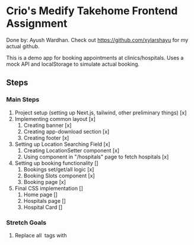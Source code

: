 # Crio's Medify Takehome Frontend Assignment

Done by: Ayush Wardhan. Check out https://github.com/xylarshayu for my actual github.

This is a demo app for booking appointments at clinics/hospitals.
Uses a mock API and localStorage to simulate actual booking.

## Steps

### Main Steps
1. Project setup (setting up Next.js, tailwind, other preliminary things) [x]
2. Implementing common layout [x]
    1. Creating banner [x]
    2. Creating app-download section [x]
    3. Creating footer [x]
3. Setting up Location Searching Field [x]
    1. Creating LocationSetter component [x]
    2. Using component in "/hospitals" page to fetch hospitals [x]
4. Setting up booking functionality []
    1. Bookings set/get/all logic [x]
    2. Booking Slots component [x]
    3. Booking page [x]
5. Final CSS implementation []
    1. Home page []
    2. Hospitals page []
    3. Hospital Card []

### Stretch Goals
1. Replace all <img /> tags with <Image />
